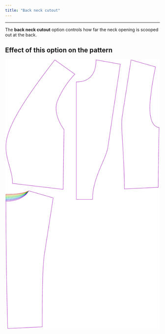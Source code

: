 ```yaml
---
title: "Back neck cutout"
---
```


***

The **back neck cutout** option controls how far the neck opening is scooped out at the back.

## Effect of this option on the pattern

![This image shows the effect of this option by superimposing several variants that have a different value for this option](noble_backneckcutout_sample.svg "Effect of this option on the pattern")
